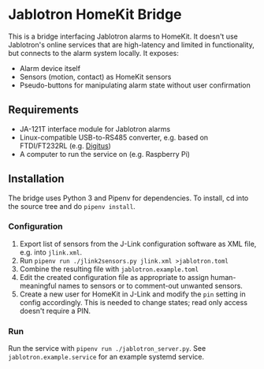 
# Jablotron HomeKit Bridge

This is a bridge interfacing Jablotron alarms to HomeKit. It doesn't use Jablotron's online services that are high-latency and limited in functionality, but connects to the alarm system locally. It exposes:

- Alarm device itself
- Sensors (motion, contact) as HomeKit sensors
- Pseudo-buttons for manipulating alarm state without user confirmation

## Requirements

- JA-121T interface module for Jablotron alarms
- Linux-compatible USB-to-RS485 converter, e.g. based on FTDI/FT232RL (e.g. [Digitus](https://www.amazon.de/dp/B007VZY4CW/ref=pe_3044161_185740101_TE_item))
- A computer to run the service on (e.g. Raspberry Pi)

## Installation

The bridge uses Python 3 and Pipenv for dependencies. To install, cd into the source tree and do `pipenv install`.

### Configuration

1. Export list of sensors from the J-Link configuration software as XML file, e.g. into `jlink.xml`.
2. Run `pipenv run ./jlink2sensors.py jlink.xml >jablotron.toml`
3. Combine the resulting file with `jablotron.example.toml`
4. Edit the created configuration file as appropriate to assign human-meaningful names to sensors or to comment-out unwanted sensors.
5. Create a new user for HomeKit in J-Link and modify the `pin` setting in config accordingly. This is needed to change states; read only access doesn't require a PIN.


### Run

Run the service with `pipenv run ./jablotron_server.py`. See `jablotron.example.service` for an example systemd service.
